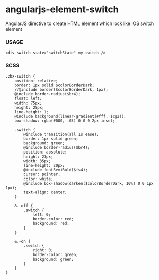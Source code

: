 angularjs-element-switch
==========================

AngularJS directive to create HTML element which lock like iOS switch element 


### USAGE

    <div switch-state="switchState" my-switch />

### SCSS

    .zbx-switch {
        position: relative;
        border: 1px solid $colorBorderDark;
        //@include border($colorBorderDark, 1px);
        @include border-radius($br4);
        float: left;
        width: 75px;
        height: 25px;
        line-height: 1;
        @include background(linear-gradient(#fff, $cg2));
        box-shadow: rgba(#000, .05) 0 0 0 2px inset;
    
        .switch {
            @include transition(all 1s ease);
            border: 1px solid green;
            background: green;
            @include border-radius($br4);
            position: absolute;
            height: 23px;
            width: 35px;
            line-height: 20px;
            @include fontSemiBold($fs4);
            cursor: pointer;
            color: white;
            @include box-shadow(darken($colorBorderDark, 10%) 0 0 1px 1px);
            text-align: center;
        }
    
        &.-off {
            .switch {
                left: 0;
                border-color: red;
                background: red;
            }
        }
    
        &.-on {
            .switch {
                right: 0;
                border-color: green;
                background: green;
            }
        }
    }

